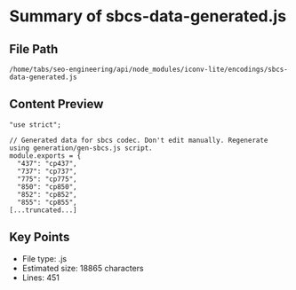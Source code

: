 # Summary of sbcs-data-generated.js
  
## File Path
`/home/tabs/seo-engineering/api/node_modules/iconv-lite/encodings/sbcs-data-generated.js`

## Content Preview
```
"use strict";

// Generated data for sbcs codec. Don't edit manually. Regenerate using generation/gen-sbcs.js script.
module.exports = {
  "437": "cp437",
  "737": "cp737",
  "775": "cp775",
  "850": "cp850",
  "852": "cp852",
  "855": "cp855",
[...truncated...]
```

## Key Points
- File type: .js
- Estimated size: 18865 characters
- Lines: 451
